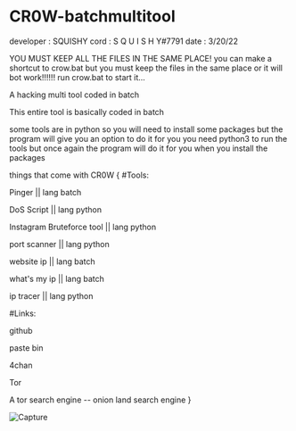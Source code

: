 # CR0W-batchmultitool
developer : SQUISHY
cord : S Q U I S H Y#7791
date : 3/20/22

YOU MUST KEEP ALL THE FILES IN THE SAME PLACE! 
you can make a shortcut to crow.bat but you must keep the files in the same place or it will bot work!!!!!! run crow.bat to start it...

A hacking multi tool coded in batch
 
This entire tool is basically coded in batch 

some tools are in python so you will need to install some packages but the program will give you an option to do it for you 
 you need python3 to run the tools but once again the program will do it for you when you install the packages
 
things that come with CR0W {
#Tools:

Pinger  || lang batch

DoS Script  || lang python

Instagram Bruteforce tool || lang python

port scanner || lang python

website ip  || lang batch

what's my ip  || lang batch

ip tracer || lang python


#Links:

github

paste bin

4chan 

Tor 

A tor search engine -- onion land search engine 
}

![Capture](https://user-images.githubusercontent.com/78667110/159187342-3a037ffa-ecae-4eae-accf-9ef813158e40.JPG)



